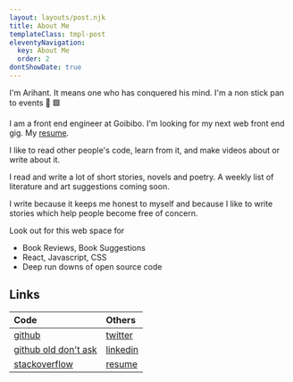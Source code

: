 ```yaml
---
layout: layouts/post.njk
title: About Me
templateClass: tmpl-post
eleventyNavigation:
  key: About Me
  order: 2
dontShowDate: true
---
```


I'm Arihant. It means one who has conquered his mind. I'm a non stick pan to events 🥘 🟩

I am a front end engineer at Goibibo. I'm looking for my next web front end gig. My [resume](/resume).

I like to read other people's code, learn from it, and make videos about or write about it.

I read and write a lot of short stories, novels and poetry. A weekly list of literature and art suggestions coming soon.

I write because it keeps me honest to myself and because I like to write stories which help people become free of concern.

Look out for this web space for

- Book Reviews, Book Suggestions
- React, Javascript, CSS
- Deep run downs of open source code

## Links

| Code  | Others |
|:------------- |:------------- |
| [github](https://github.com/arihantverma)  | [twitter](https://twitter.com/gdadsriver)  |
| [github old don't ask](https://github.com/gdad-s-river)  | [linkedin](https://www.linkedin.com/in/arihantverma/) |
| [stackoverflow](https://stackoverflow.com/users/5106072/gdadsriver)  | [resume](/resume)  |


<!-- todo:
  1. add IRC username
  2. dev.to
  3. hashnode
 -->

